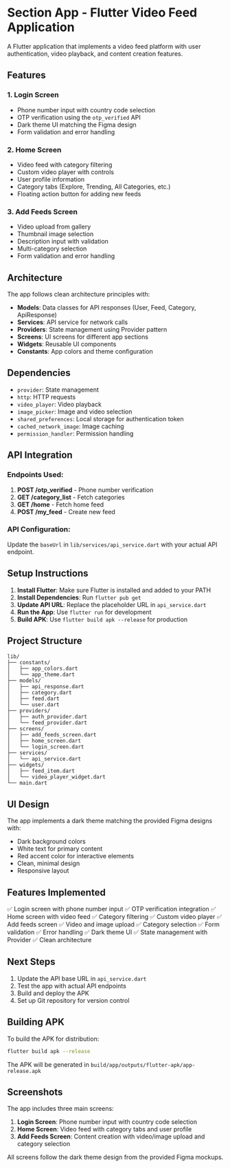 # Section App - Flutter Video Feed Application

A Flutter application that implements a video feed platform with user authentication, video playback, and content creation features.

## Features

### 1. Login Screen
- Phone number input with country code selection
- OTP verification using the `otp_verified` API
- Dark theme UI matching the Figma design
- Form validation and error handling

### 2. Home Screen
- Video feed with category filtering
- Custom video player with controls
- User profile information
- Category tabs (Explore, Trending, All Categories, etc.)
- Floating action button for adding new feeds

### 3. Add Feeds Screen
- Video upload from gallery
- Thumbnail image selection
- Description input with validation
- Multi-category selection
- Form validation and error handling

## Architecture

The app follows clean architecture principles with:

- **Models**: Data classes for API responses (User, Feed, Category, ApiResponse)
- **Services**: API service for network calls
- **Providers**: State management using Provider pattern
- **Screens**: UI screens for different app sections
- **Widgets**: Reusable UI components
- **Constants**: App colors and theme configuration

## Dependencies

- `provider`: State management
- `http`: HTTP requests
- `video_player`: Video playback
- `image_picker`: Image and video selection
- `shared_preferences`: Local storage for authentication token
- `cached_network_image`: Image caching
- `permission_handler`: Permission handling

## API Integration

### Endpoints Used:
1. **POST /otp_verified** - Phone number verification
2. **GET /category_list** - Fetch categories
3. **GET /home** - Fetch home feed
4. **POST /my_feed** - Create new feed

### API Configuration:
Update the `baseUrl` in `lib/services/api_service.dart` with your actual API endpoint.

## Setup Instructions

1. **Install Flutter**: Make sure Flutter is installed and added to your PATH
2. **Install Dependencies**: Run `flutter pub get`
3. **Update API URL**: Replace the placeholder URL in `api_service.dart`
4. **Run the App**: Use `flutter run` for development
5. **Build APK**: Use `flutter build apk --release` for production

## Project Structure

```
lib/
├── constants/
│   ├── app_colors.dart
│   └── app_theme.dart
├── models/
│   ├── api_response.dart
│   ├── category.dart
│   ├── feed.dart
│   └── user.dart
├── providers/
│   ├── auth_provider.dart
│   └── feed_provider.dart
├── screens/
│   ├── add_feeds_screen.dart
│   ├── home_screen.dart
│   └── login_screen.dart
├── services/
│   └── api_service.dart
├── widgets/
│   ├── feed_item.dart
│   └── video_player_widget.dart
└── main.dart
```

## UI Design

The app implements a dark theme matching the provided Figma designs with:
- Dark background colors
- White text for primary content
- Red accent color for interactive elements
- Clean, minimal design
- Responsive layout

## Features Implemented

✅ Login screen with phone number input
✅ OTP verification integration
✅ Home screen with video feed
✅ Category filtering
✅ Custom video player
✅ Add feeds screen
✅ Video and image upload
✅ Category selection
✅ Form validation
✅ Error handling
✅ Dark theme UI
✅ State management with Provider
✅ Clean architecture

## Next Steps

1. Update the API base URL in `api_service.dart`
2. Test the app with actual API endpoints
3. Build and deploy the APK
4. Set up Git repository for version control

## Building APK

To build the APK for distribution:

```bash
flutter build apk --release
```

The APK will be generated in `build/app/outputs/flutter-apk/app-release.apk`

## Screenshots

The app includes three main screens:
1. **Login Screen**: Phone number input with country code selection
2. **Home Screen**: Video feed with category tabs and user profile
3. **Add Feeds Screen**: Content creation with video/image upload and category selection

All screens follow the dark theme design from the provided Figma mockups.